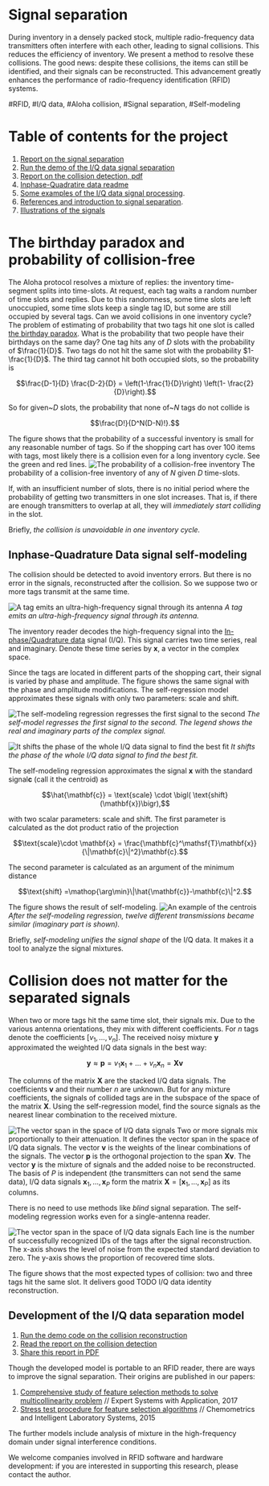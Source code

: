# Signal separation

During inventory in a densely packed stock, multiple radio-frequency data transmitters often interfere with each other, leading to signal collisions. This reduces the efficiency of inventory. We present a method to resolve these collisions. The good news: despite these collisions, the items can still be identified, and their signals can be reconstructed. This advancement greatly enhances the performance of radio-frequency identification (RFID) systems.

\#RFID, \#I/Q data,  \#Aloha collision, \#Signal separation, \#Self-modeling

# Table of contents for the project
1. [Report on the signal separation](https://medium.com/p/d56a210dae9a) 
2. [Run the demo of the I/Q data signal separation](/main#readme)
3. [Report on the collision detection, pdf](/latex/CollisionDetector.pdf)
1. [Inphase-Quadratire data readme](/data#readme)
2. [Some examples of the I/Q data signal processing](/ipynb#readme).
3. [References and introduction to signal separation](/latex#readme).
4. [Illustrations of the signals](/figures/#readme)

# The birthday paradox and probability of collision-free
The Aloha protocol resolves a mixture of replies: the inventory time-segment splits into time-slots.  At request, each tag waits a random number of time slots and replies. 
Due to this randomness, some  time slots are left  unoccupied, some time slots keep a single tag ID, but some are still occupied by several tags.  Can we avoid collisions in one inventory cycle? The problem of estimating of probability that two tags hit one slot is called [the birthday paradox](https://dialnet.unirioja.es/descarga/articulo/5997063.pdf). What is the probability that two people have their birthdays on the same day? One tag hits any of $`D`$ slots with the probability of $`\frac{1}{D}`$. Two tags do not hit the same slot with the probability $`1-\frac{1}{D}`$. The third tag cannot hit both occupied slots, so the probability is
```math
\frac{D-1}{D} \frac{D-2}{D} = \left(1-\frac{1}{D}\right) \left(1- \frac{2}{D}\right).
```
So for given~$`D`$ slots,  the probability that none of~$`N`$ tags do not collide is
```math
\frac{D!}{D^N(D-N)!}.
```
The figure shows that the probability of a successful inventory is small for any reasonable number of tags. So if the shopping cart has over 100 items with tags, most likely there is a collision even for a long inventory cycle. See the green and red lines. 
![The probability of a collision-free inventory](/latex/fig_collision_free.png)
The probability of a collision-free inventory of any of $`N`$ given $`D`$ time-slots.

If, with an insufficient number of slots, there is no initial period where the probability of getting two transmitters in one slot increases. That is, if there are enough transmitters to overlap at all, they will *immediately start colliding* in the slot.

Briefly, *the collision is unavoidable in one inventory cycle.*


## Inphase-Quadrature Data signal self-modeling
The collision should be detected to avoid inventory errors. But there is no error in the signals, reconstructed after the collision. So we suppose two or more tags transmit at the same time. 

![A tag emits an ultra-high-frequency signal through its antenna](/latex/EPC-RFID-TAG.svg.png)
*A tag emits an ultra-high-frequency signal through its antenna.*

The inventory reader decodes the high-frequency signal into the [In-phase/Quadrature data](https://en.wikipedia.org/wiki/In-phase_and_quadrature_components#I/Q_data) signal (I/Q). This signal carries two time series, real and imaginary. Denote these time series by $`\mathbf{x}`$, a vector in the complex space. 

Since the tags are located in different parts of the shopping cart, their signal is varied by phase and amplitude. The figure shows the same signal with the phase and amplitude modifications. The self-regression model approximates these signals with only two parameters: scale and shift.

![The self-modeling regression regresses the first signal to the second](/latex/fig_amplitude_scaled_distance.png)
*The self-model regresses the first signal to the second. The legend shows the real and imaginary parts of the complex signal.*

![It shifts the phase of the whole I/Q data signal to find the best fit](/latex/fig_centroid_still_in_cluster.png)
*It shifts the phase of the whole I/Q data signal to find the best fit.*

The self-modeling regression approximates the signal $`\mathbf{x}`$ with the standard signal$`\mathbf{c}`$ (call it the centroid) as
```math
\hat{\mathbf{c}} = \text{scale} \cdot \bigl( \text{shift}(\mathbf{x})\bigr),
```
with two scalar parameters: scale and shift. The first parameter is calculated as the dot product ratio of the projection 
```math
\text{scale}\cdot \mathbf{x} = \frac{\mathbf{c}^\mathsf{T}\mathbf{x}}{\|\mathbf{c}\|^2}\mathbf{c}.
```
<!--%Note that this ratio could be negative, which is an admissible operation for the I/Q data signal-->
The second parameter is calculated as an argument of the minimum distance
```math
\text{shift} =\mathop{\arg\min}\|\hat{\mathbf{c}}-\mathbf{c}\|^2.
```

The figure shows the result of self-modeling.
![An example of the centrois](/latex/fig_cluster.png)
*After the self-modeling regression, twelve different transmissions became similar (imaginary part is shown).*

Briefly, *self-modeling unifies the signal shape* of the I/Q data. It makes it a tool to analyze the signal mixtures. 

# Collision does not matter for the separated signals
When two or more tags hit the same time slot, their signals mix. Due to the various antenna orientations, they mix with different coefficients. For $`n`$ tags denote the coefficients $`[v_1, \dots, v_n]`$. The received noisy mixture $`\mathbf{y}`$ approximated the weighted I/Q data signals in the best way:
```math
\mathbf{y} \approx \mathbf{p} = v_1 \mathbf{x}_1 + \dots + v_n \mathbf{x}_n = \mathbf{X}\mathbf{v}
```
The columns of the matrix $`\mathbf{X}`$ are the stacked I/Q data signals. 
The coefficients $`\mathbf{v}`$ and their number $`n`$ are unknown. But for any mixture coefficients, the signals of collided tags are in the subspace of the space of the matrix $`\mathbf{X}`$. Using the self-regression model, find the source signals as the nearest linear combination to the received mixture.

![The vector span in the space of I/Q data signals](/latex/fig_LSProj_hand.png)
Two or more signals mix proportionally to their attenuation. It defines the vector span in the space of I/Q data signals. The vector $`\mathbf{v}`$ is the weights of the linear combinations of the signals. The vector $`\mathbf{p}`$ is the orthogonal projection to the span $`\mathbf{X}\mathbf{v}`$. The vector $`\mathbf{y}`$ is the mixture of signals and the added noise to be reconstructed. The basis of $`P`$ is independent (the transmitters can not send the same data), I/Q data signals $`\mathbf{x}_1,\ldots,\mathbf{x}_P`$ form the matrix $`\mathbf{X}=[\mathbf{x}_1,\ldots,\mathbf{x}_P]`$ as its columns.

There is no need to use methods like *blind* signal separation. The self-modeling regression works even for a single-antenna reader. 

![The vector span in the space of I/Q data signals](/latex/fig_mix_one.png)
Each line is the number of successfully recognized IDs of the tags after the signal reconstruction. The x-axis shows the level of noise from the expected standard deviation to zero. The y-axis shows the proportion of recovered time slots.

The figure shows that the most expected types of collision: two and three tags hit the same slot. It delivers good TODO I/Q data identity reconstruction.

## Development of the I/Q data separation model

1. [Run the demo code on the collision reconstruction](/main#readme)
2. [Read the report on the collision detection](/latex/CollisionDetector.pdf)
3. [Share this report in PDF](/latex/SignalSeparation.pdf)

Though the developed model is portable to an RFID reader, there are ways to improve the signal separation. Their origins are published in our papers:
1. [Comprehensive study of feature selection methods to solve multicollinearity problem](https://doi.org/10.1016/j.eswa.2017.01.048) // Expert Systems with Application, 2017
2. [Stress test procedure for feature selection algorithms](https://doi.org/10.1016/j.chemolab.2015.01.018) // Chemometrics and Intelligent Laboratory Systems, 2015

The further models include analysis of mixture in the high-frequency domain under signal interference conditions.

We welcome companies involved in RFID software and hardware development: if you are interested in supporting this research, please contact the author.


